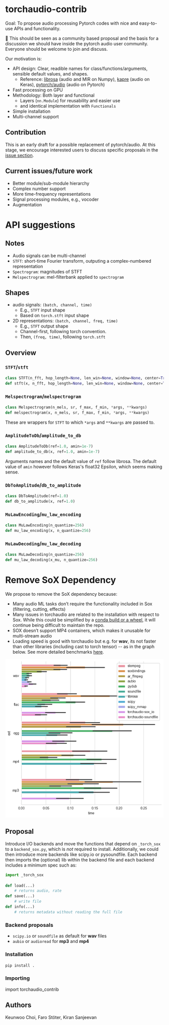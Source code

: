 # torchaudio-contrib

Goal: To propose audio processing Pytorch codes with nice and easy-to-use APIs and functionality.

:open_hands: This should be seen as a community based proposal and the basis for a discussion we should have inside the pytorch audio user community. Everyone should be welcome to join and discuss.

Our motivation is:

  - API design: Clear, readible names for class/functions/arguments, sensible default values, and shapes.
      - Reference: [librosa](http://librosa.github.io/librosa/) (audio and MIR on Numpy), [kapre](https://github.com/keunwoochoi/kapre) (audio on Keras), [pytorch/audio](https://github.com/pytorch/audio) (audio on Pytorch)
  - Fast processing on GPU
  - Methodology: Both layer and functional
    - Layers (`nn.Module`) for reusability and easier use
    - and identical implementation with `Functionals`
- Simple installation
- Multi-channel support

## Contribution

This is an early draft for a possible replacement of pytorch/audio. At this stage, we encourage interested users to discuss specific proposals in the [issue section](https://github.com/keunwoochoi/torchaudio-contrib/issues).

## Current issues/future work
- Better module/sub-module hierarchy
- Complex number support
- More time-frequency representations
- Signal processing modules, e.g., vocoder
- Augmentation

# API suggestions

## Notes
  * Audio signals can be multi-channel
  * `STFT`: short-time Fourier transform, outputing a complex-numbered representation
  * `Spectrogram`: magnitudes of STFT
  * `Melspectrogram`: mel-filterbank applied to `spectrogram`

## Shapes
  * audio signals: `(batch, channel, time)`
      * E.g., `STFT` input shape
      * Based on `torch.stft` input shape
  * 2D representations: `(batch, channel, freq, time)`
      * E.g., `STFT` output shape
      * Channel-first, following torch convention.
      * Then, `(freq, time)`, following `torch.stft`


## Overview
### `STFT`/`stft`
  ```python
  class STFT(n_fft, hop_length=None, len_win=None, window=None, center=True, pad="reflect", normalized=False, onesided=True)
  def stft(x, n_fft, hop_length=None, len_win=None, window=None, center=True, pad="reflect", normalized=False, onesided=True)
  ```

### `Melspectrogram`/`melspectrogram`
```python
class Melspectrogram(n_mels, sr, f_max, f_min, *args, **kwargs)
def melspectrogram(x, n_mels, sr, f_max, f_min, *args, **kwargs)
```
These are wrappers for `STFT` to which `*args` and `**kwargs` are passed to.

### `AmplitudeToDb`/`amplitude_to_db`
```python
class AmplitudeToDb(ref=1.0, amin=1e-7)
def amplitude_to_db(x, ref=1.0, amin=1e-7)
```
Arguments names and the default value of `ref` follow librosa. The default value of `amin` however follows Keras's float32 Epsilon, which seems making sense.

### `DbToAmplitude`/`db_to_amplitude`
```python
class DbToAmplitude(ref=1.0)
def db_to_amplitude(x, ref=1.0)
```

### `MuLawEncoding`/`mu_law_encoding`
```python
class MuLawEncoding(n_quantize=256)
def mu_law_encoding(x, n_quantize=256)
```

### `MuLawDecoding`/`mu_law_decoding`
```python
class MuLawDecoding(n_quantize=256)
def mu_law_decoding(x_mu, n_quantize=256)
```

# Remove SoX Dependency

We propose to remove the SoX dependency because:

* Many audio ML tasks don’t require the functionality included in Sox (filtering, cutting, effects)
* Many issues in torchaudio are related to the installation with respect to Sox. While this could be simplified by a [conda build or a wheel](https://github.com/pytorch/builder/issues/279), it will continue being difficult to maintain the repo.
* SOX doesn’t support MP4 containers, which makes it unusable for multi-stream audio
* Loading speed is good with torchaudio but e.g. for __wav__, its not faster than other libraries (including cast to torch tensor) -- as in the graph below. See more detailed benchmarks [here](https://github.com/faroit/python_audio_loading_benchmark).

![](https://raw.githubusercontent.com/faroit/python_audio_loading_benchmark/master/results/benchmark_pytorch.png)

## Proposal

Introduce I/O backends and move the functions that depend on `_torch_sox` to a `backend_sox.py`, which is *not* required to install. Additionally, we could then introduce more backends like scipy.io or pysoundfile. Each backend then imports the (optional) lib within the backend file and each backend includes a minimum spec such as:

```python
import _torch_sox

def load(...)
    # returns audio, rate
def save(...)
    # write file
def info(...)
    # returns metadata without reading the full file  
```

### Backend proposals

* `scipy.io` or `soundfile` as default for __wav__ files
* `aubio` or `audioread` for __mp3__ and __mp4__


### Installation

`pip install .`


### Importing

import torchaudio_contrib


## Authors
Keunwoo Choi, Faro Stöter, Kiran Sanjeevan
